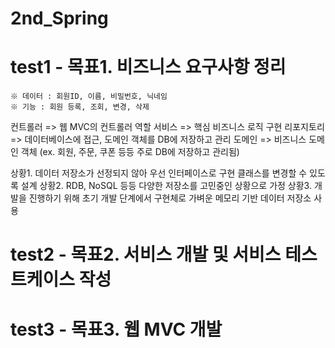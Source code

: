 # 2nd_Spring

# test1 - 목표1. 비즈니스 요구사항 정리
    ※ 데이터 : 회원ID, 이름, 비밀번호, 닉네임
    ※ 기능 : 회원 등록, 조회, 변경, 삭제

컨트롤러 => 웹 MVC의 컨트롤러 역할
서비스 => 핵심 비즈니스 로직 구현
리포지토리 => 데이터베이스에 접근, 도메인 객체를 DB에 저장하고 관리
도메인 => 비즈니스 도메인 객체 (ex. 회원, 주문, 쿠폰 등등 주로 DB에 저장하고 관리됨)

상황1. 데이터 저장소가 선정되지 않아 우선 인터페이스로 구현 클래스를 변경할 수 있도록 설계
상황2. RDB, NoSQL 등등 다양한 저장소를 고민중인 상황으로 가정
상황3. 개발을 진행하기 위해 초기 개발 단계에서 구현체로 가벼운 메모리 기반 데이터 저장소 사용

# test2 - 목표2. 서비스 개발 및 서비스 테스트케이스 작성

# test3 - 목표3. 웹 MVC 개발